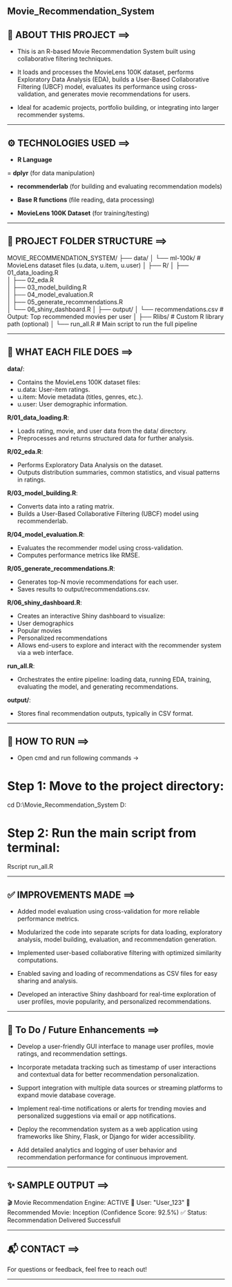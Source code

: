 ## Movie_Recommendation_System

## 🧠 ABOUT THIS PROJECT ==>

- This is an R-based Movie Recommendation System built using collaborative filtering techniques.

- It loads and processes the MovieLens 100K dataset, performs Exploratory Data Analysis (EDA), builds a User-Based Collaborative Filtering (UBCF) model, evaluates its performance using cross-validation, and generates movie recommendations for users.

- Ideal for academic projects, portfolio building, or integrating into larger recommender systems.

---

## ⚙ TECHNOLOGIES USED ==>

- **R Language**

= **dplyr** (for data manipulation)

- **recommenderlab** (for building and evaluating recommendation models)

- **Base R functions** (file reading, data processing)

- **MovieLens 100K Dataset** (for training/testing)

---

## 📁 PROJECT FOLDER STRUCTURE ==>

MOVIE_RECOMMENDATION_SYSTEM/
├── data/
│   └── ml-100k/                           # MovieLens dataset files (u.data, u.item, u.user)
│
├── R/
│   ├── 01_data_loading.R               
│   ├── 02_eda.R                           
│   ├── 03_model_building.R                
│   ├── 04_model_evaluation.R              
│   ├── 05_generate_recommendations.R      
│   └── 06_shiny_dashboard.R
│
├── output/
│   └── recommendations.csv                # Output: Top recommended movies per user
│
├── Rlibs/                                 # Custom R library path (optional)
│
└── run_all.R                              # Main script to run the full pipeline

---

## 📝 WHAT EACH FILE DOES ==>

**data/**:
- Contains the MovieLens 100K dataset files:
- u.data: User-item ratings.
- u.item: Movie metadata (titles, genres, etc.).
- u.user: User demographic information.

**R/01_data_loading.R**:
- Loads rating, movie, and user data from the data/ directory.
- Preprocesses and returns structured data for further analysis.

**R/02_eda.R**:
- Performs Exploratory Data Analysis on the dataset.
- Outputs distribution summaries, common statistics, and visual patterns in ratings.

**R/03_model_building.R**:
- Converts data into a rating matrix.
- Builds a User-Based Collaborative Filtering (UBCF) model using recommenderlab.

**R/04_model_evaluation.R**:
- Evaluates the recommender model using cross-validation.
- Computes performance metrics like RMSE.

**R/05_generate_recommendations.R**:
- Generates top-N movie recommendations for each user.
- Saves results to output/recommendations.csv.

**R/06_shiny_dashboard.R**:
- Creates an interactive Shiny dashboard to visualize:
- User demographics
- Popular movies
- Personalized recommendations
- Allows end-users to explore and interact with the recommender system via a web interface.

**run_all.R**:
- Orchestrates the entire pipeline: loading data, running EDA, training, evaluating the model, and generating recommendations.

**output/**:
- Stores final recommendation outputs, typically in CSV format.

---

## 🚀 HOW TO RUN ==>

- Open cmd and run following commands ->

# Step 1: Move to the project directory:
cd D:\Movie_Recommendation_System
D:

# Step 2: Run the main script from terminal:
Rscript run_all.R

---

## ✅ IMPROVEMENTS MADE ==>

- Added model evaluation using cross-validation for more reliable performance metrics.

- Modularized the code into separate scripts for data loading, exploratory analysis, model building, evaluation, and recommendation generation.

- Implemented user-based collaborative filtering with optimized similarity computations.

- Enabled saving and loading of recommendations as CSV files for easy sharing and analysis.

- Developed an interactive Shiny dashboard for real-time exploration of user profiles, movie popularity, and personalized recommendations.

---

## 📌 To Do / Future Enhancements ==>

- Develop a user-friendly GUI interface to manage user profiles, movie ratings, and recommendation settings.

- Incorporate metadata tracking such as timestamp of user interactions and contextual data for better recommendation personalization.

- Support integration with multiple data sources or streaming platforms to expand movie database coverage.

- Implement real-time notifications or alerts for trending movies and personalized suggestions via email or app notifications.

- Deploy the recommendation system as a web application using frameworks like Shiny, Flask, or Django for wider accessibility.

- Add detailed analytics and logging of user behavior and recommendation performance for continuous improvement.

---

## ✨ SAMPLE OUTPUT ==>

🎬 Movie Recommendation Engine: ACTIVE
👤 User: "User_123"
🍿 Recommended Movie: Inception (Confidence Score: 92.5%)
✅ Status: Recommendation Delivered Successfull

---

## 📬 CONTACT ==>

For questions or feedback, feel free to reach out!

---